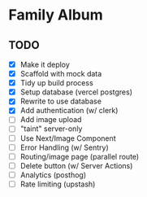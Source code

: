 # Family Album

## TODO

- [x] Make it deploy
- [x] Scaffold with mock data
- [x] Tidy up build process
- [x] Setup database (vercel postgres)
- [x] Rewrite to use database
- [x] Add authentication (w/ clerk)
- [ ] Add image upload
- [ ] "taint" server-only
- [ ] Use Next/Image Component
- [ ] Error Handling (w/ Sentry)
- [ ] Routing/image page (parallel route)
- [ ] Delete button (w/ Server Actions)
- [ ] Analytics (posthog)
- [ ] Rate limiting (upstash)
